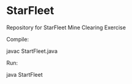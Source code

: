 # StarFleet
Repository for StarFleet Mine Clearing Exercise

Compile:

javac StartFleet.java

Run:

java StartFleet <fieldfile> <scriptfile>
